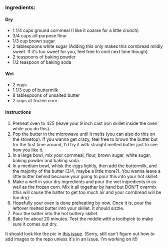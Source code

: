 ### Ingredients:

#### Dry
- 1 1/4 cups ground cornmeal (I like it coarse for a little crunch)
- 3/4 cups all-purpose flour
- 1/3 cup brown sugar
- 2 tablespoons white sugar (Adding this only makes this cornbread mildly sweet. If it's too sweet for you, feel free to omit next time though)
- 2 teaspoons of baking powder
- 1/2 teaspoon of baking soda


#### Wet
- 2 eggs
- 1 1/3 cup of buttermilk
- 8 tablespoons of unsalted butter
- 2 cups of frozen corn

#### Instructions
1. Preheat oven to 425 (leave your 9 inch cast iron skillet inside the oven while you do this).
2. Pop the butter in the microwave until it melts (you can also do this on the stovetop). If you wanna get crazy, feel free to brown the butter but for the first time around, I'd try it with straight melted butter just to see how you like it.
3. In a large bowl, mix your cornmeal, flour, brown sugar, white sugar, baking powder and baking soda.
4. In a medium bowl, whisk the eggs lightly, then add the buttermilk, and the majority of the butter (3/4, maybe a little more?). You wanna leave a little butter behind because your going to pour this into your hot skillet.
5. Make a well in your dry ingredients and pour the wet ingredients in as well as the frozen corn. Mix it all together by hand but DON'T overmix (this will cause the batter to get too much air and your cornbread will be too dry)
6. Hopefully your oven is done preheating by now. Once it is, pour the leftover melted butter into your skillet. It should sizzle.
7. Pour the batter into the hot buttery skillet.
8. Bake for about 20 minutes. Test the middle with a toothpick to make sure it comes out dry.

It should look like the pic in [this issue](https://github.com/bescalante/cornbread/issues/5). (Sorry, still can't figure out how to add images to the repo unless it's in an issue. I'm working on it!)




